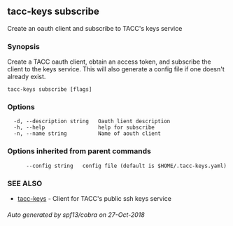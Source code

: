 ## tacc-keys subscribe

Create an oauth client and subscribe to TACC's keys service

### Synopsis

Create a TACC oauth client, obtain an access token, and subscribe the 
client to the keys service.
This will also generate a config file if one doesn't already exist.

```
tacc-keys subscribe [flags]
```

### Options

```
  -d, --description string   Oauth lient description
  -h, --help                 help for subscribe
  -n, --name string          Name of aouth client
```

### Options inherited from parent commands

```
      --config string   config file (default is $HOME/.tacc-keys.yaml)
```

### SEE ALSO

* [tacc-keys](tacc-keys.md)	 - Client for TACC's public ssh keys service

###### Auto generated by spf13/cobra on 27-Oct-2018
